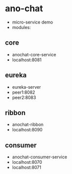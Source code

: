 # ano-chat
- micro-service demo
- modules:

## core

- anochat-core-service
- localhost:8081

## eureka

- eureka-server
- peer1:8082
- peer2:8083

## ribbon

- anochat-ribbon
- localhost:8090

## consumer

- anochat-consumer-service
- localhost:8070
- localhost:8071
